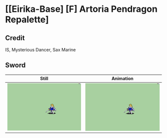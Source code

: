 # [\[Eirika-Base\] \[F\] Artoria Pendragon Repalette]

## Credit

IS, Mysterious Dancer, Sax Marine
	
## Sword

| Still | Animation |
| :---: | :-------: |
| ![Sword still](./Sword_000.png) | ![Sword animation](./Sword.gif) |
